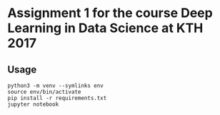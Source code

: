 # Assignment 1 for the course Deep Learning in Data Science at KTH 2017

## Usage

```
python3 -m venv --symlinks env
source env/bin/activate
pip install -r requirements.txt
jupyter notebook
```
